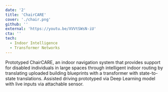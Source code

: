 ```yaml
---
date: '2'
title: 'ChairCARE'
cover: './chair.png'
github: ''
external: 'https://youtu.be/XVVtSWsN-iU'
cta: ''
tech:
  - Indoor Intelligence
  - Transformer Networks
---
```


Prototyped ChairCARE, an indoor navigation system that provides support for disabled individuals in large spaces through intelligent indoor routing by translating uploaded building blueprints with a transformer with state-to-state translations. Assisted driving prototyped via Deep Learning model with live inputs via attachable sensor.
